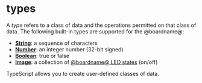 # types

A *type* refers to a class of data and the operations permitted on that class of data. The following built-in types are supported for the @boardname@:

* **[String](/reference/types/string)**: a sequence of characters
* **[Number](/reference/types/number)**: an integer number (32-bit signed)
* **[Boolean](/blocks/logic/boolean)**: true or false
* **[Image](/reference/images/image)**: a collection of [@boardname@ LED states](/device/screen) (on/off)

TypeScript allows you to create user-defined classes of data.